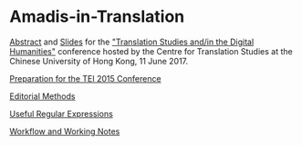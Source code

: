 # Amadis-in-Translation
<a href="http://traserver.tra.cuhk.edu.hk/ws-web/abstracts/01%20Translation%20Analysis%20with%20TEI%20Mapping%20Semantic%20Units%20in%20Robert%20Southey_s%20Amadis%20of%20Gaul.pdf">Abstract</a> and <a href="http://bit.ly/Amadis_June2017">Slides</a> for the <a href="http://traserver.tra.cuhk.edu.hk/ws-web/">"Translation Studies and/in the Digital Humanities"</a> conference hosted by the Centre for Translation Studies at the Chinese University of Hong Kong, 11 June 2017.  

<a href="https://github.com/ebeshero/Amadis-in-Translation/wiki/Amadis-Conference-Preparation">Preparation for the TEI 2015 Conference</a>

<a href="https://github.com/ebeshero/Amadis-in-Translation/wiki/Editing-Methods-for-Amadis-in-Translation">Editorial Methods</a>

<a href="https://github.com/ebeshero/Amadis-in-Translation/wiki/Useful-Regular-Expressions!">Useful Regular Expressions</a>

<a href="https://github.com/ebeshero/Amadis-in-Translation/wiki/Workflow-and-Working-Notes">Workflow and Working Notes</a>


